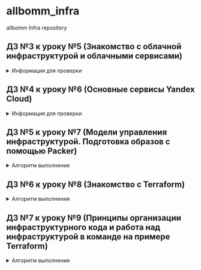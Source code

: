 # allbomm_infra
allbomm Infra repository

## ДЗ №3 к уроку №5 (Знакомство с облачной инфраструктурой и облачными сервисами)

<details>
<summary>Информация для проверки</summary>

### Способ  подключения  к someinternalhost  в  одну команду (через jump host):
```sh
ssh -J appuser@178.154.254.143:22 appuser@10.128.0.35:22
```

### Для подключения к someinternalhost командой
```sh
ssh someinternalhost
```
#### 1. В /etc/hosts добавляем
```sh
10.128.0.35 someinternalhost
```
#### 2. В ~/.ssh/config добавляем
```sh
Host 10.128.0.*
    ProxyJump 178.154.254.143
```

bastion_IP=178.154.254.143
someinternalhost_IP=10.128.0.35

#### _SSL подключен_
#### pritunl_url = https://otusvpn.allbomm.ru/

</details>

## ДЗ №4 к уроку №6 (Основные сервисы Yandex Cloud)

<details>
<summary>Информация для проверки</summary>

testapp_IP=84.201.174.126
testapp_port=9292

</details>

## ДЗ №5 к уроку №7 (Модели управления инфраструктурой. Подготовка образов с помощью Packer)

<details>
<summary>Алгоритм выполнения</summary>

#### 1. В GitHub создана ветка packer-base
#### 2. Установлен Packer
#### 3. Создан "сервсиный аккаунт" в Yandex Cloud для Packer с ролью "editor"
#### 4. Создан "IAM key" для сервисного аккаунта
#### 5.1. Подготовлен образ для Packer [ubuntu16.json](packer/ubuntu16.json)

```json
{
    "builders": [
        {
            "type": "yandex",
            "service_account_key_file": "{{user `key`}}",
            "folder_id": "{{user `folder_id`}}",
            "zone": "ru-central1-a",
            "image_name": "reddit-base-{{timestamp}}",
            "image_family": "reddit-base",
            "source_image_family": "{{user `image`}}",
            "ssh_username": "ubuntu",
            "platform_id":  "standard-v2",
            "use_ipv4_nat": "true"
        }
    ],
    "provisioners": [
        {
            "type": "shell",
            "script": "scripts/install_ruby.sh",
            "execute_command": "sudo {{.Path}}"
        },
        {
            "type": "shell",
            "script": "scripts/install_mongodb.sh",
            "execute_command": "sudo {{.Path}}"
        },
        {
            "type": "shell",
            "script": "scripts/install_puma.sh"
        }
    ]
}
```
#### 5.2. Подготовлен файл описания переменных [variables.json.example](packer/variables.json.example)
```json
{
	"key": "example.key.json",
	"folder_id": "1234567890cc40vndnc3",
	"image": "ubuntu-1604-lts"
}
```

#### 5.3. Подготовлен example-файл ключа (важно для прохождения тестов) [example.key.json](packer/example.key.json)
```json
{
   "id": "01234567890123456789",
   "service_account_id": "0123456789abcdefghij",
   "created_at": "2021-06-27T11:21:31.490950066Z",
   "key_algorithm": "RSA_2048",
   "public_key": "-----BEGIN PUBLIC KEY-----\nA..................Z\n-----END PUBLIC KEY-----\n",
   "private_key": "-----BEGIN PRIVATE KEY-----\nA................Z==\n-----END PRIVATE KEY-----\n"
}
```

#### 5.4. Подготовлены скрипты установки компонентов внутри системы
[install_ruby.sh](packer/scripts/install_ruby.sh)
```sh
#!/bin/bash
# sleep используется для обхода ошибки Could not open lock file /var/lib/dpkg/lock-frontend - open (13: Permission denied)
sleep 30s
apt update -y
sleep 5s
apt install -y ruby-full ruby-bundler build-essential
```

[install_mongodb.sh](packer/scripts/install_mongodb.sh)
```sh
#!/bin/bash
# sleep используется для обхода ошибки Could not open lock file /var/lib/dpkg/lock-frontend - open (13: Permission denied)
sleep 5s
echo "deb [ arch=amd64,arm64 ] https://repo.mongodb.org/apt/ubuntu xenial/mongodb-org/4.2 multiverse" | sudo tee /etc/apt/sources.list.d/mongodb-org-4.2.list
wget -qO - https://www.mongodb.org/static/pgp/server-4.2.asc | sudo apt-key add -
sleep 15s
apt update -y
sleep 5s
apt install -y mongodb-org
sleep 10s
systemctl start mongod
sleep 1s
systemctl enable mongod
```

[install_puma.sh](packer/scripts/install_puma.sh)
```sh
#!/bin/bash
# sleep используется для обхода ошибки Could not open lock file /var/lib/dpkg/lock-frontend - open (13: Permission denied)
sleep 15s
sudo apt update -y
sleep 5s
sudo apt install -y git
sleep 5s
sudo apt install -y gem
sleep 5s
sudo gem install bundler
sleep 5s
cd /opt
sudo git clone -b monolith https://github.com/express42/reddit.git
sleep 5s
cd reddit
sudo bundle install
sleep 30s
sudo puma -d
sleep 5s
sudo tee /etc/systemd/system/puma.service<<EOF
[Unit]
Description=Puma HTTP Server
After=network.target

[Service]
Type=simple

WorkingDirectory=/opt/reddit
ExecStart=/usr/local/bin/puma

Restart=always

[Install]
WantedBy=multi-user.target
EOF
sleep 1s
sudo systemctl daemon-reload
sleep 1s
sudo systemctl enable puma
sleep 1s
sudo systemctl restart puma
sleep 300s
```

#### 6. Проверен файл конфигурации и запущена ВМ
```cmd
packer validate -var-file=./variables.json ./ubuntu16.json
packer build -var-file=./variables.json ./ubuntu16.json
```

После выполнения команд сервис будет запущен через 2-4 минуты и будет поступен по ссылке:

http://GLOBAL-VM-IP:9292/


![Image 5-7-1](images/hw5-l7-1.png)

![Image 5-7-2](images/hw5-l7-2.png)

</details>

## ДЗ №6 к уроку №8 (Знакомство с Terraform)
<details>
<summary>Алгоритм выполнения</summary>

OS Windows 10 x64

Скачали terraform: https://releases.hashicorp.com/terraform/1.0.2/terraform_1.0.2_windows_amd64.zip
Переместили файл terraform.exe в C:\Windows\System32 для удобства использования

Проверяем версии:
```cmd
yc version
```

```
Yandex.Cloud CLI 0.77.0 windows/amd64
```

При необходимости выполняем:
```
yc components update
```

```cmd
terraform -v
```

```
Terraform v1.0.2
on windows_amd64
```

Создаём ветку terraform-1 из main
Выполняем команду для получения информации:
```
yc config list
```
Создаём файл .\allbomm_infra\terraform\main.tf с содержимым

```
terraform {
  required_providers {
    yandex = {
      source = "yandex-cloud/yandex"
    }
  }
}

provider "yandex" {
  token     = "<OAuth>"
  cloud_id  = "<идентификатор облака>"
  folder_id = "<идентификатор каталога>"
  zone      = "ru-central1-a"
}
```

Инициализируем terraform командой:
```cmd
cd .\allbomm_infra\terraform
terraform init
```

Проверяем что после инициализации установился провайдер yandex-cloud
```cmd
terraform -v
```

```
Terraform v1.0.2
on windows_amd64
+ provider registry.terraform.io/yandex-cloud/yandex v0.61.0
```

Создаём сервисный аккаунт terraform-user в yandex cloud с ролью editor
```
# Узнаём FOLDER_ID
yc config list
# Создаём сервисный аккаунт terraform-user
yc iam service-account create --name terraform-user --folder-id $FOLDER_ID
# Получаем ID аккаунта terraform-user
yc iam service-account get terraform-user
# Добавляем роль editor аккаунту terraform-user
yc resource-manager folder add-access-binding --id $FOLDER_ID --role editor --service-account-id $ACCOUNT_ID
# Выгружаем key.json для аккаунта terraform-user
yc iam key create --service-account-id $ACCOUNT_ID --output C:/Users/MLW/.ssh/key-terraform-user.json
```

Редактируем файл main.tf (процесс был многоитерационный, но опишу одним пунктом)
Примечание: секция terraform закомментирована, с ней не проходите тесты, а без неё на Windows не работало.
```
#terraform {
#  required_providers {
#    yandex = {
#      source = "yandex-cloud/yandex"
#    }
#  }
#}

provider "yandex" {
  service_account_key_file = var.service_account_key_file
  cloud_id  = var.cloud_id
  folder_id = var.folder_id
  zone      = var.zone
}

resource "yandex_compute_instance" "app" {
  name  = "reddit-app"

  resources {
    cores  = 2
    core_fraction = 100
    memory = 2
  }

  boot_disk {
    initialize_params {
      image_id = var.image_id
    }
  }

  network_interface {
    subnet_id = var.subnet_id
    nat       = true
  }

  metadata = {
    ssh-keys = "ubuntu:${file(var.public_key_path)}"
  }

  connection {
    type  = "ssh"
    host  = self.network_interface.0.nat_ip_address
    user  = "ubuntu"
    agent = false
    private_key = file(var.private_key_path)
  }

  provisioner "file" {
    source      = "files/puma.service"
    destination = "/tmp/puma.service"
  }

  provisioner "remote-exec" {
    script = "files/deploy.sh"
  }
}
```

Создаём файл вывода информации о виртуальной машине outputs.tf
```
output "external_ip_address_app" {
  value = yandex_compute_instance.app.network_interface.0.nat_ip_address
}
```

Создаём файлы puma.service и deploy.sh, дла разворачивания сервисов внутри ВМ
files/puma.service
```
[Unit]
Description=Puma HTTP Server
After=network.target

[Service]
Type=simple
User=ubuntu
WorkingDirectory=/home/ubuntu/reddit
ExecStart=/bin/bash -lc 'puma'
Restart=always

[Install]
WantedBy=multi-user.target
```
files/deploy.sh
```
#!/bin/bash
sleep 15s
set -e
APP_DIR=${1:-$HOME}
sudo apt-get install -y git
sleep 5s
git clone -b monolith https://github.com/express42/reddit.git $APP_DIR/reddit
cd $APP_DIR/reddit
bundle install
sudo mv /tmp/puma.service /etc/systemd/system/puma.service
sudo systemctl start puma
sudo systemctl enable puma
```

Создаём файл variables.tf, содержащий описание входных переменных в main.tf
```
variable "cloud_id" {
  description = "Cloud"
}
variable "folder_id" {
  description = "Folder"
}
variable "zone" {
  description = "Zone"
  # Значение по умолчанию
  default = "ru-central1-a"
}
variable "public_key_path" {
  # Описание переменной
  description = "PUBLIC ssh key"
}
variable "image_id" {
  description = "Disk image"
}
variable "subnet_id" {
  description = "Subnet"
}
variable "service_account_key_file" {
  description = "key .json"
}
variable "private_key_path" {
  description = "PRIVATE ssh key"
}
```

Создаём файлы terraform.tfvars и terraform.tfvars.example, содержащие значения переменных, объявленных в файле variables.tf
```
cloud_id = "0123456789abc"
folder_id = "0123456789abc"
zone = "ru-central1-a"
image_id = "0123456789abc"
public_key_path = "~/.ssh/ubuntu.pub"
subnet_id = "0123456789abc0"
service_account_key_file = "terraformkey.json"
private_key_path = "~/.ssh/ubuntu"
```

Выполняем команды:
```
terraform plan
terraform apply
```

И получаем вывод:
```
Apply complete! Resources: 1 added, 0 changed, 1 destroyed.
Outputs:
external_ip_address_app = ***.***.***.***
```

Сервис доступен по адресу http://IP:9292

После проверки работы сервиса выполняем команду:
```
terraform destroy
```

Перед коммитом в .gitignore добавляем:
```
.terraform/
*.tfstate
*.tfvars
.terraform.lock.hcl
```

</details>

## ДЗ №7 к уроку №9 (Принципы организации инфраструктурного кода и работа над инфраструктурой в команде на примере Terraform)
<details>
<summary>Алгоритм выполнения</summary>

Создаём ветку terraform-2 из main

Добавили в `main.tf` информацию об IP:

```
resource "yandex_vpc_network" "app-network" {
  name = "reddit-app-network"
}

resource "yandex_vpc_subnet" "app-subnet" {
  name           = "reddit-app-subnet"
  zone           = "ru-central1-a"
  network_id     = "${yandex_vpc_network.app-network.id}"
  v4_cidr_blocks = ["192.168.10.0/24"]
}

```

Подготовили файлы для инстансов `app` и `db` в папке `terraform\modules\*`

Подготовили `storage-bucket.tf` файл

Подготовили 2 директории `terraform/stage` и `terraform/prod` для условного разделения окружения.

После проверки работы выполняем команду:

``` cmd
cd terraform/prod
# или cd terraform/stage
terraform init
terraform plan
terraform apply
```

Предварительно должен быть создан файл terraform.tfvars, по аналогии с terraform.tfvars.example

</details>
